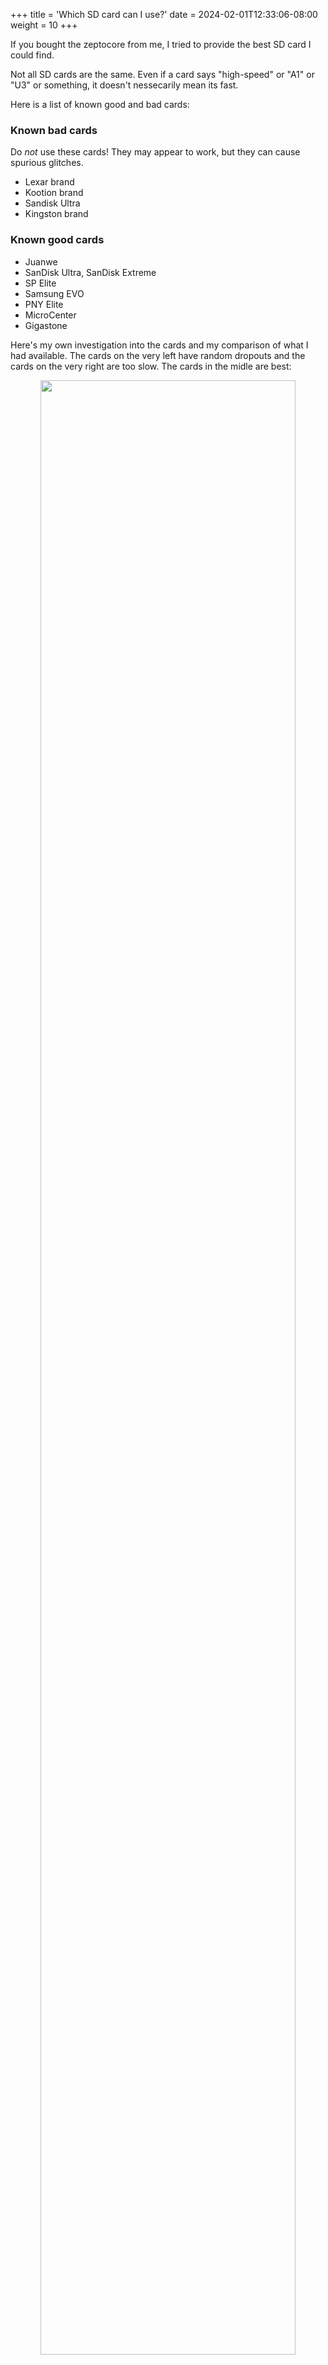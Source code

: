 +++
title = 'Which SD card can I use?'
date = 2024-02-01T12:33:06-08:00
weight = 10
+++

If you bought the zeptocore from me, I tried to provide the best SD card I could find.

Not all SD cards are the same. Even if a card says "high-speed" or "A1" or "U3" or something, it doesn't nessecarily mean its fast.

Here is a list of known good and bad cards:

### Known bad cards

Do *not* use these cards! They may appear to work, but they can cause spurious glitches.

- Lexar brand
- Kootion brand
- Sandisk Ultra
- Kingston brand

### Known good cards

- Juanwe
- SanDisk Ultra, SanDisk Extreme
- SP Elite
- Samsung EVO
- PNY Elite
- MicroCenter
- Gigastone

Here's my own investigation into the cards and my comparison of what I had available. The cards on the very left have random dropouts and the cards on the very right are too slow. The cards in the midle are best:

<p style="text-align:center;">
<img src="https://schollz.com/img/sdcard_timings2.png" style="width:90%;">
</p>


